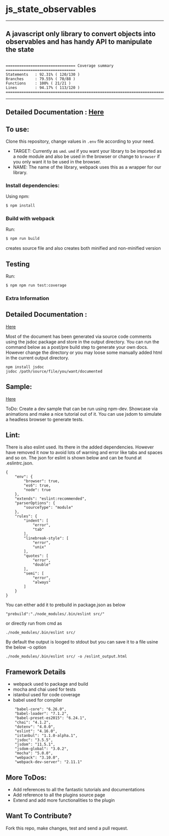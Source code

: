 # js_state_observables
---
A javascript only library to convert objects into observables and has handy API to manipulate the state
---
```

=============================== Coverage summary ===============================
Statements   : 92.31% ( 120/130 )
Branches     : 79.55% ( 70/88 )
Functions    : 100% ( 21/21 )
Lines        : 94.17% ( 113/120 )
================================================================================
```
---
Detailed Documentation : [Here](kewal07.github.io/js_state_observables/out)
---
## To use:
Clone this repository, change values in `.env` file according to your need.

- TARGET: Currently as `umd`. `umd` if you want your library to be imported as a node module and also be used in the browser or change to `browser` if you only want it to be used in the browser.
- NAME: The name of the library, webpack uses this as a wrapper for our library.

### Install dependencies:
Using npm:
```bash
$ npm install
```

### Build with webpack
Run:
```bash
$ npm run build
```
creates source file and also creates both minified and non-minified version

## Testing
Run:
```bash
$ npm npm run test:coverage
```

### Extra Information

## Detailed Documentation : 
[Here](https://kewal07.github.io/js_state_observables/out/) 

Most of the document has been generated via source code comments using the jsdoc package and store in the output directory. You can
run the command below as a post/pre build step to generate your own docs. However change the directory or you may loose some
manually added html in the current output directory.
```
npm install jsdoc
jsdoc /path/source/file/you/want/documented
```

## Sample: 
[Here](https://kewal07.github.io/js_state_observables/dist/sample.html)

ToDo: Create a dev sample that can be run using npm-dev. Showcase via animations and make a nice tutorial out of it.
You can use jsdom to simulate a headless browser to generate tests.

## Lint: 
There is also eslint used. Its there in the added dependencies. However have removed it now to avoid lots of warning and error 
like tabs and spaces and so on. The json for eslint is shown below and can be found at .eslintrc.json.
```
{
    "env": {
        "browser": true,
        "es6": true,
        "node": true
    },
    "extends": "eslint:recommended",
    "parserOptions": {
        "sourceType": "module"
    },
    "rules": {
        "indent": [
            "error",
            "tab"
        ],
        "linebreak-style": [
            "error",
            "unix"
        ],
        "quotes": [
            "error",
            "double"
        ],
        "semi": [
            "error",
            "always"
        ]
    }
}
```
You can either add it to prebuild in
package.json as below
``` 
"prebuild":"./node_modules/.bin/eslint src/"
```
or directly run from cmd as 

``` 
./node_modules/.bin/eslint src/
```
By default the output is looged to stdout but you can save it to a file usine the below -o option
```
./node_modules/.bin/eslint src/ -o /eslint_output.html
```

## Framework Details
- webpack used to package and build
- mocha and chai used for tests
- istanbul used for code coverage
- babel used for compiler 
```
    "babel-core": "6.26.0",
    "babel-loader": "7.1.2",
    "babel-preset-es2015": "6.24.1",
    "chai": "4.1.2",
    "dotenv": "4.0.0",
    "eslint": "4.16.0",
    "istanbul": "1.1.0-alpha.1",
    "jsdoc": "3.5.5",
    "jsdom": "11.5.1",
    "jsdom-global": "3.0.2",
    "mocha": "5.0.0",
    "webpack": "3.10.0",
    "webpack-dev-server": "2.11.1"
```
## More ToDos: 
- Add references to all the fantastic tutorials and documentations
- Add reference to all the plugins source page
- Extend and add more functionalities to the plugin

## Want To Contribute?
Fork this repo, make changes, test and send a pull request.
